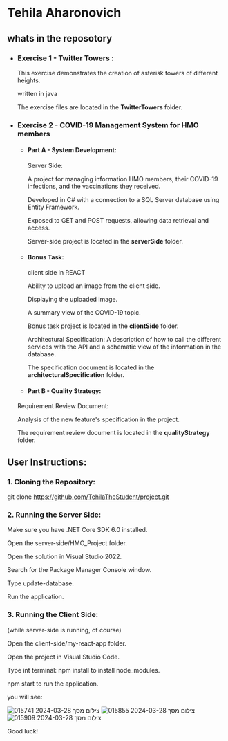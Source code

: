 # Tehila Aharonovich
## whats in the reposotory 
- ### Exercise 1 - Twitter Towers :

  This exercise demonstrates the creation of asterisk towers of different heights.
  
  written in java
  
   The exercise files are located in the **TwitterTowers** folder.
-  ### Exercise 2 - COVID-19 Management System for HMO members
    - #### Part A - System Development:  
        Server Side:
      
        A project for managing information HMO members, their       COVID-19 infections, and the vaccinations they          received.
      
        Developed in C# with a connection to a SQL Server               database      using Entity Framework.
      
        Exposed to GET and POST requests, allowing data retrieval   and   access.
      
        Server-side project is located in the **serverSide** folder.
    - #### Bonus Task:
      client side in REACT
      
      Ability to upload an image from the client side.
   
      Displaying the uploaded image.
   
      A summary view of the COVID-19 topic.
      
       Bonus task project is located in the **clientSide** folder.
   
        Architectural Specification:
        A description of how to call the different services with the API and a schematic view of the information in the database.
      
        The specification document is located in the **architecturalSpecification** folder.
     - #### Part B - Quality Strategy:
    Requirement Review Document:
    
    Analysis of the new feature's specification in the project.
    
    The requirement review document is located in the **qualityStrategy** folder.

## User Instructions:
### 1. Cloning the Repository:
git clone https://github.com/TehilaTheStudent/project.git

### 2. Running the Server Side:
Make sure you have .NET Core SDK 6.0 installed.

Open the server-side/HMO_Project folder.

Open the solution in Visual Studio 2022.

Search for the Package Manager Console window.

Type update-database.

Run the application.
### 3. Running the Client Side:
(while server-side is running, of course)

Open the client-side/my-react-app folder.

Open the project in Visual Studio Code.

Type int terminal: npm install to install node_modules.

npm start to run the application.

you will see:

![צילום מסך 2024-03-28 015741](https://github.com/TehilaTheStudent/project/assets/146730488/6f39e6b1-f20a-4cc0-b53b-733acf2ef02c)
![צילום מסך 2024-03-28 015855](https://github.com/TehilaTheStudent/project/assets/146730488/6f8daf8d-b5bb-41c1-ad2f-361a47f4525e)
![צילום מסך 2024-03-28 015909](https://github.com/TehilaTheStudent/project/assets/146730488/9885d386-ecca-4642-b878-0a4faad8b144)




Good luck!




